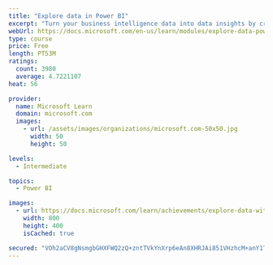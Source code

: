 ```yaml
---
title: "Explore data in Power BI"
excerpt: "Turn your business intelligence data into data insights by creating and configuring Power BI dashboards."
webUrl: https://docs.microsoft.com/en-us/learn/modules/explore-data-power-bi/
type: course
price: Free
length: PT53M
ratings:
  count: 3980
  average: 4.7221107
heat: 56

provider:
  name: Microsoft Learn
  domain: microsoft.com
  images:
    - url: /assets/images/organizations/microsoft.com-50x50.jpg
      width: 50
      height: 50

levels:
  - Intermediate

topics:
  - Power BI

images:
  - url: https://docs.microsoft.com/learn/achievements/explore-data-with-power-bi-desktop-social.png
    width: 800
    height: 400
    isCached: true

secured: "VOh2aCV8gNsmgbGHXFWQ2zQ+zntTVkYnXrp6eAn8XHRJAi851VHzhcM+anY1TC3WscQBkGUpiqSGUFgunc/nTcXjwJfDJYJKGbIwVKvwdZ/RPOd/gBHB2X4n8CZTdLbx11uYykiEdPTNrZ0awy6t9tum0hmSG7tCfii9M4ORi3rh/5KBfQf4bdUxfjckPLC3qxJRGJKkX8h/9eB+mWcTFyob8bkCxF6S4Z7pua9wfbbcNVVSUnOT6PjtrbtwIzwDasoSrqdOkfHKYanhJ/kIVVDmHA5aWN4G4gQwOY3YChXySo8Xq7ZYqfEQn4XEUseRue9suYvgLkvD3H82MuPglWXWbWrdV8mwXUcT6S1p9wtPyM2ynimw1JGWYKl2G9Gkyj3YlNPw2mK8ctG/G1T3V+AcGNKLgUHUysoTY3h5xec=;IXT/90DpiGmSCGrv5nQH6Q=="
---
```



